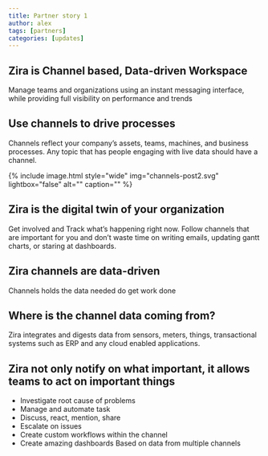 ```yaml
---
title: Partner story 1
author: alex
tags: [partners]
categories: [updates]
---
```



## Zira is Channel based, Data-driven Workspace
Manage teams and organizations using an instant messaging interface, while providing full visibility on performance and trends

## Use channels to drive processes

Channels reflect your company’s assets, teams, machines, and business processes. Any topic that has people engaging with live data should have a channel.

{% include image.html style="wide" img="channels-post2.svg" lightbox="false" alt="" caption="" %}

## Zira is the digital twin of your organization
Get involved and Track what’s happening right now. Follow channels that are important for you and don’t waste time on writing emails, updating gantt charts, or staring at dashboards.

## Zira channels are data-driven

Channels holds the data needed do get work done

## Where is the channel data coming from?
Zira integrates and digests data from sensors, meters, things, transactional systems such as ERP and any cloud enabled applications.

## Zira not only notify on what important, it allows teams to act on important things

- Investigate root cause of problems
- Manage and automate task
- Discuss, react, mention, share
- Escalate on issues
- Create custom workflows within the channel
- Create amazing dashboards Based on data from multiple channels
